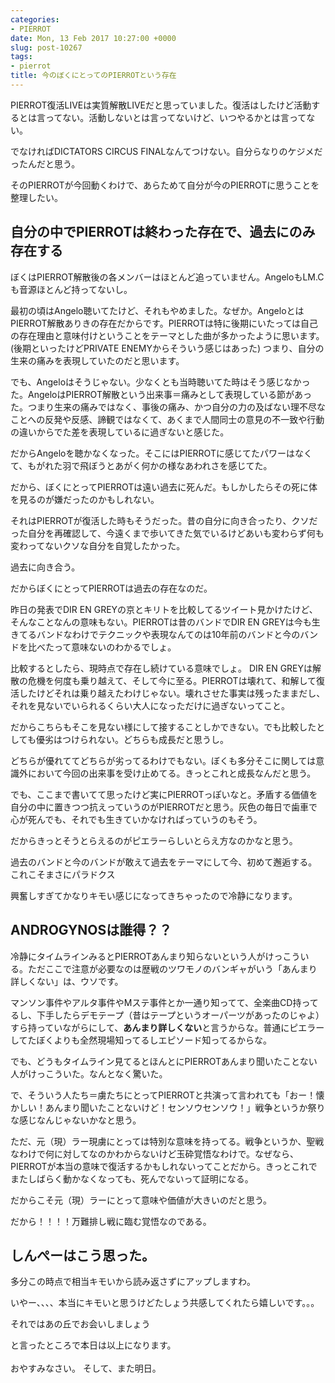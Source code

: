 ```yaml
---
categories:
- PIERROT
date: Mon, 13 Feb 2017 10:27:00 +0000
slug: post-10267
tags:
- pierrot
title: 今のぼくにとってのPIERROTという存在
---
```


PIERROT復活LIVEは実質解散LIVEだと思っていました。復活はしたけど活動するとは言ってない。活動しないとは言ってないけど、いつやるかとは言ってない。

でなければDICTATORS CIRCUS FINALなんてつけない。自分らなりのケジメだったんだと思う。

そのPIERROTが今回動くわけで、あらためて自分が今のPIERROTに思うことを整理したい。


<h2>自分の中でPIERROTは終わった存在で、過去にのみ存在する</h2>

ぼくはPIERROT解散後の各メンバーはほとんど追っていません。AngeloもLM.Cも音源ほとんど持ってないし。

最初の頃はAngelo聴いてたけど、それもやめました。<!--more-->なぜか。AngeloとはPIERROT解散ありきの存在だからです。PIERROTは特に後期にいたっては自己の存在理由と意味付けということをテーマとした曲が多かったように思います。(後期といったけどPRIVATE ENEMYからそういう感じはあった)
つまり、自分の生来の痛みを表現していたのだと思います。

でも、Angeloはそうじゃない。少なくとも当時聴いてた時はそう感じなかった。AngeloはPIERROT解散という出来事＝痛みとして表現している節があった。つまり生来の痛みではなく、事後の痛み、かつ自分の力の及ばない理不尽なことへの反発や反感、諦観ではなくて、あくまで人間同士の意見の不一致や行動の違いからでた差を表現しているに過ぎないと感じた。

だからAngeloを聴かなくなった。そこにはPIERROTに感じてたパワーはなくて、もがれた羽で飛ぼうとあがく何かの様なあわれさを感じてた。

だから、ぼくにとってPIERROTは遠い過去に死んだ。もしかしたらその死に体を見るのが嫌だったのかもしれない。

それはPIERROTが復活した時もそうだった。昔の自分に向き合ったり、クソだった自分を再確認して、今遠くまで歩いてきた気でいるけどあいも変わらず何も変わってないクソな自分を自覚したかった。

過去に向き合う。

だからぼくにとってPIERROTは過去の存在なのだ。

昨日の発表でDIR EN GREYの京とキリトを比較してるツイート見かけたけど、そんなことなんの意味もない。PIERROTは昔のバンドでDIR EN GREYは今も生きてるバンドなわけでテクニックや表現なんてのは10年前のバンドと今のバンドを比べたって意味ないのわかるでしょ。

比較するとしたら、現時点で存在し続けている意味でしょ。
DIR EN GREYは解散の危機を何度も乗り越えて、そして今に至る。PIERROTは壊れて、和解して復活したけどそれは乗り越えたわけじゃない。壊れさせた事実は残ったままだし、それを見ないでいられるくらい大人になっただけに過ぎないってこと。

だからこちらもそこを見ない様にして接することしかできない。でも比較したとしても優劣はつけられない。どちらも成長だと思うし。

どちらが優れててどちらが劣ってるわけでもない。ぼくも多分そこに関しては意識外において今回の出来事を受け止めてる。きっとこれと成長なんだと思う。

でも、ここまで書いてて思ったけど実にPIERROTっぽいなと。矛盾する価値を自分の中に置きつつ抗えっていうのがPIERROTだと思う。灰色の毎日で歯車で心が死んでも、それでも生きていかなければっていうのもそう。

だからきっとそうとらえるのがピエラーらしいとらえ方なのかなと思う。

過去のバンドと今のバンドが敢えて過去をテーマにして今、初めて邂逅する。これこそまさにパラドクス


興奮しすぎてかなりキモい感じになってきちゃったので冷静になります。

<h2>ANDROGYNOSは誰得？？</h2>

冷静にタイムラインみるとPIERROTあんまり知らないという人がけっこういる。ただここで注意が必要なのは歴戦のツワモノのバンギャがいう「あんまり詳しくない」は、ウソです。

マンソン事件やアルタ事件やMステ事件とか一通り知ってて、全楽曲CD持ってるし、下手したらデモテープ（昔はテープというオーパーツがあったのじゃよ）すら持っていながらにして、<strong>あんまり詳しくない</strong>と言うからな。普通にピエラーしてたぼくよりも全然現場知ってるしエピソード知ってるからな。

でも、どうもタイムライン見てるとほんとにPIERROTあんまり聞いたことない人がけっこういた。なんとなく驚いた。

で、そういう人たち＝虜たちにとってPIERROTと共演って言われても「おー！懐かしい！あんまり聞いたことないけど！センソウセンソウ！」戦争というか祭りな感じなんじゃないかなと思う。

ただ、元（現）ラー現虜にとっては特別な意味を持ってる。戦争というか、聖戦なわけで何に対してなのかわからないけど玉砕覚悟なわけで。なぜなら、PIERROTが本当の意味で復活するかもしれないってことだから。きっとこれでまたしばらく動かなくなっても、死んでないって証明になる。

だからこそ元（現）ラーにとって意味や価値が大きいのだと思う。

だから！！！！万難排し戦に臨む覚悟なのである。

<h2>しんぺーはこう思った。</h2>

多分この時点で相当キモいから読み返さずにアップしますわ。

いやー、、、、本当にキモいと思うけどたしょう共感してくれたら嬉しいです。。。

それではあの丘でお会いしましょう


と言ったところで本日は以上になります。<br><br>おやすみなさい。
そして、また明日。